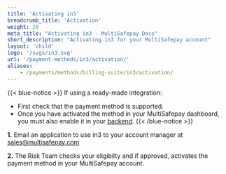 ```yaml
---
title: 'Activating in3'
breadcrumb_title: 'Activation'
weight: 20
meta_title: "Activating in3 - MultiSafepay Docs"
short_description: "Activating in3 for your MultiSafepay account"
layout: 'child'
logo: '/svgs/in3.svg'
url: '/payment-methods/in3/activation/'
aliases:
    - /payments/methods/billing-suite/in3/activation/
---
```

{{< blue-notice >}} If using a ready-made integration: 

- First check that the payment method is supported. 
- Once you have activated the method in your MultiSafepay dashboard, you must also enable it in your [backend](/getting-started/glossary/#backend).  {{< /blue-notice >}}

**1.** Email an application to use in3 to your account manager at <sales@multisafepay.com>

**2.** The Risk Team checks your eligibilty and if approved, activates the payment method in your MultiSafepay account. 
